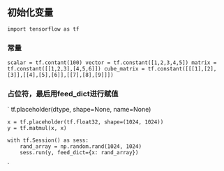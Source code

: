 ## 初始化变量

`import tensorflow as tf`

### 常量

`
    scalar = tf.contant(100)
    vector = tf.constant([1,2,3,4,5])
    matrix = tf.constant([[1,2,3],[4,5,6]])
    cube_matrix = tf.constant([[[1],[2],[3]],[[4],[5],[6]],[[7],[8],[9]]])
`

### 占位符，最后用feed_dict进行赋值

`
    tf.placeholder(dtype, shape=None, name=None)
    
    x = tf.placeholder(tf.float32, shape=(1024, 1024))
    y = tf.matmul(x, x)
    
    with tf.Session() as sess:
        rand_array = np.random.rand(1024, 1024)
        sess.run(y, feed_dict={x: rand_array})   
`

